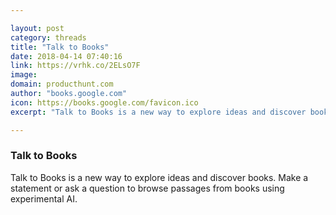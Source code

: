 ```yaml
---

layout: post
category: threads
title: "Talk to Books"
date: 2018-04-14 07:40:16
link: https://vrhk.co/2ELsO7F
image: 
domain: producthunt.com
author: "books.google.com"
icon: https://books.google.com/favicon.ico
excerpt: "Talk to Books is a new way to explore ideas and discover books. Make a statement or ask a question to browse passages from books using experimental AI."

---
```


### Talk to Books

Talk to Books is a new way to explore ideas and discover books. Make a statement or ask a question to browse passages from books using experimental AI.